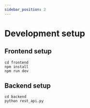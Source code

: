 ```yaml
---
sidebar_position: 2
---
```


# Development setup
## Frontend setup

```
cd frontend
npm install
npm run dev
```

## Backend setup
```
cd backend
python rest_api.py
```